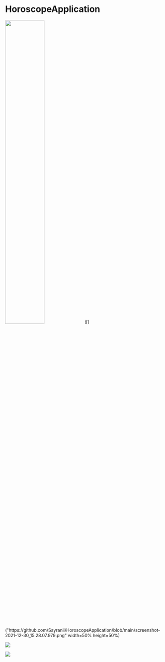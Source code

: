 # HoroscopeApplication


<img src="https://github.com/Sayranii/HoroscopeApplication/blob/main/screenshot-2021-12-30_15.28.07.979.png" width=50% height=50%>
![]("https://github.com/Sayranii/HoroscopeApplication/blob/main/screenshot-2021-12-30_15.28.07.979.png" width=50% height=50%)


![](https://github.com/Sayranii/HoroscopeApplication/blob/main/screenshot-2021-12-30_15.28.15.557.png?raw=true)


![](https://github.com/Sayranii/HoroscopeApplication/blob/main/screenshot-2021-12-30_15.28.31.325.png?raw=true)

